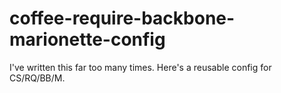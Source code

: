 coffee-require-backbone-marionette-config
=========================================

I've written this far too many times. Here's a reusable config for CS/RQ/BB/M.